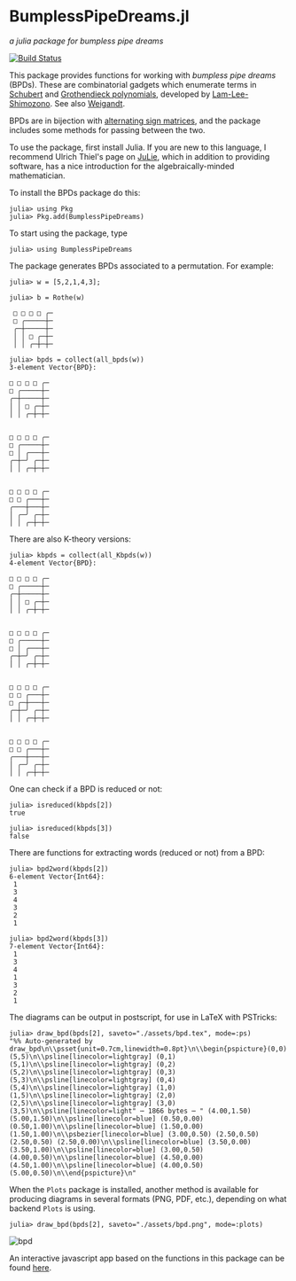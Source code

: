 # BumplessPipeDreams.jl
*a julia package for bumpless pipe dreams*

[![Build Status](https://github.com/pseudoeffective/BumplessPipeDreams.jl/actions/workflows/CI.yml/badge.svg?branch=main)](https://github.com/pseudoeffective/BumplessPipeDreams.jl/actions/workflows/CI.yml?query=branch%3Amain)

This package provides functions for working with *bumpless pipe dreams* (BPDs).  These are combinatorial gadgets which enumerate terms in [Schubert](https://en.wikipedia.org/wiki/Schubert_polynomial) and [Grothendieck polynomials](https://www.symmetricfunctions.com/grothendieck.htm), developed by [Lam-Lee-Shimozono](https://arxiv.org/abs/1806.11233).  See also [Weigandt](https://arxiv.org/abs/2003.07342).

BPDs are in bijection with [alternating sign matrices](https://en.wikipedia.org/wiki/Alternating_sign_matrix), and the package includes some methods for passing between the two.

To use the package, first install Julia.  If you are new to this language, I recommend Ulrich Thiel's page on [JuLie](https://ulthiel.github.io/JuLie.jl/dev/), which in addition to providing software, has a nice introduction for the algebraically-minded mathematician.

To install the BPDs package do this:
```julia-repl
julia> using Pkg
julia> Pkg.add(BumplessPipeDreams)
```

To start using the package, type
```julia-repl
julia> using BumplessPipeDreams
```

The package generates BPDs associated to a permutation.  For example:
```julia-repl
julia> w = [5,2,1,4,3];

julia> b = Rothe(w)

 □ □ □ □ ╭─
 □ ╭─────┼─
 ╭─┼─────┼─
 │ │ □ ╭─┼─
 │ │ ╭─┼─┼─

julia> bpds = collect(all_bpds(w))
3-element Vector{BPD}:
                               
□ □ □ □ ╭─
□ ╭─────┼─
╭─┼─────┼─
│ │ □ ╭─┼─
│ │ ╭─┼─┼─

                
□ □ □ □ ╭─
□ ╭─────┼─
□ │ ╭───┼─
╭─┼─╯ ╭─┼─
│ │ ╭─┼─┼─

                
□ □ □ □ ╭─
□ □ ╭───┼─
╭───┼───┼─
│ ╭─╯ ╭─┼─
│ │ ╭─┼─┼─

```
There are also K-theory versions:
```julia-repl
julia> kbpds = collect(all_Kbpds(w))
4-element Vector{BPD}:
                                    
□ □ □ □ ╭─
□ ╭─────┼─
╭─┼─────┼─
│ │ □ ╭─┼─
│ │ ╭─┼─┼─

                
□ □ □ □ ╭─
□ ╭─────┼─
□ │ ╭───┼─
╭─┼─╯ ╭─┼─
│ │ ╭─┼─┼─

                
□ □ □ □ ╭─
□ □ ╭───┼─
□ ╭─┼───┼─
╭─┼─╯ ╭─┼─
│ │ ╭─┼─┼─

                
□ □ □ □ ╭─
□ □ ╭───┼─
╭───┼───┼─
│ ╭─╯ ╭─┼─
│ │ ╭─┼─┼─
```

One can check if a BPD is reduced or not:
```julia-repl
julia> isreduced(kbpds[2])
true

julia> isreduced(kbpds[3])
false
```

There are functions for extracting words (reduced or not) from a BPD:
```julia-repl
julia> bpd2word(kbpds[2])
6-element Vector{Int64}:
 1
 3
 4
 3
 2
 1

julia> bpd2word(kbpds[3])
7-element Vector{Int64}:
 1
 3
 4
 1
 3
 2
 1
```

The diagrams can be output in postscript, for use in LaTeX with PSTricks:
```julia-repl
julia> draw_bpd(bpds[2], saveto="./assets/bpd.tex", mode=:ps)
"%% Auto-generated by draw_bpd\n\\psset{unit=0.7cm,linewidth=0.8pt}\n\\begin{pspicture}(0,0)(5,5)\n\\psline[linecolor=lightgray] (0,1)(5,1)\n\\psline[linecolor=lightgray] (0,2)(5,2)\n\\psline[linecolor=lightgray] (0,3)(5,3)\n\\psline[linecolor=lightgray] (0,4)(5,4)\n\\psline[linecolor=lightgray] (1,0)(1,5)\n\\psline[linecolor=lightgray] (2,0)(2,5)\n\\psline[linecolor=lightgray] (3,0)(3,5)\n\\psline[linecolor=light" ⋯ 1866 bytes ⋯ " (4.00,1.50)(5.00,1.50)\n\\psline[linecolor=blue] (0.50,0.00)(0.50,1.00)\n\\psline[linecolor=blue] (1.50,0.00)(1.50,1.00)\n\\psbezier[linecolor=blue] (3.00,0.50) (2.50,0.50) (2.50,0.50) (2.50,0.00)\n\\psline[linecolor=blue] (3.50,0.00)(3.50,1.00)\n\\psline[linecolor=blue] (3.00,0.50)(4.00,0.50)\n\\psline[linecolor=blue] (4.50,0.00)(4.50,1.00)\n\\psline[linecolor=blue] (4.00,0.50)(5.00,0.50)\n\\end{pspicture}\n"
```

When the `Plots` package is installed, another method is available for producing diagrams in several formats (PNG, PDF, etc.), depending on what backend `Plots` is using.
```julia-repl
julia> draw_bpd(bpds[2], saveto="./assets/bpd.png", mode=:plots)
```
![bpd](https://github.com/pseudoeffective/BumplessPipeDreams.jl/blob/main/assets/bpd.png)

An interactive javascript app based on the functions in this package can be found [here](https://people.math.osu.edu/anderson.2804/bpd-viz/bpd-viz.html).